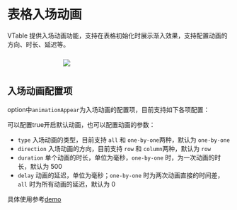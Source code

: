 # 表格入场动画

VTable 提供入场动画功能，支持在表格初始化时展示渐入效果，支持配置动画的方向、时长、延迟等。

<div style="display: flex; justify-content: center;">
  <img src="https://lf9-dp-fe-cms-tos.byteorg.com/obj/bit-cloud/VTable/preview/appear-animation.gif" style="flex: 0 0 50%; padding: 10px;">
</div>

## 入场动画配置项

option中`animationAppear`为入场动画的配置项，目前支持如下各项配置：

可以配置true开启默认动画，也可以配置动画的参数：
- `type` 入场动画的类型，目前支持 `all` 和 `one-by-one`两种，默认为 `one-by-one`
- `direction` 入场动画的方向，目前支持 `row` 和 `column`两种，默认为 `row`
- `duration` 单个动画的时长，单位为毫秒，`one-by-one` 时，为一次动画的时长，默认为 500
- `delay` 动画的延迟，单位为毫秒；`one-by-one` 时为两次动画直接的时间差，`all` 时为所有动画的延迟，默认为 0

具体使用参考[demo](../demo/animation/appear-animation)